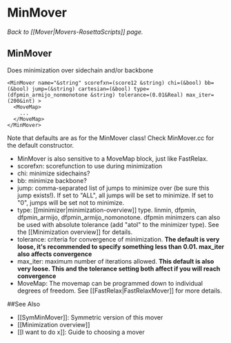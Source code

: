 # MinMover
*Back to [[Mover|Movers-RosettaScripts]] page.*
## MinMover

Does minimization over sidechain and/or backbone

```
<MinMover name="&string" scorefxn=(score12 &string) chi=(&bool) bb=(&bool) jump=(&string) cartesian=(&bool) type=(dfpmin_armijo_nonmonotone &string) tolerance=(0.01&Real) max_iter=(200&int) >
  <MoveMap>
    ...
  </MoveMap>
</MinMover>
```

Note that defaults are as for the MinMover class! Check MinMover.cc for the default constructor.

-   MinMover is also sensitive to a MoveMap block, just like FastRelax.
-   scorefxn: scorefunction to use during minimization
-   chi: minimize sidechains?
-   bb: minimize backbone?
-   jump: comma-separated list of jumps to minimize over (be sure this jump exists!). If set to "ALL", all jumps will be set to minimize. If set to "0", jumps will be set not to minimize.
-   type: [[minimizer|minimization-overview]] type. linmin, dfpmin, dfpmin\_armijo, dfpmin\_armijo\_nomonotone. dfpmin minimzers can also be used with absolute tolerance (add "atol" to the minimizer type). See the [[Minimization overview]] for details.
-   tolerance: criteria for convergence of minimization. **The default is very loose, it's recommended to specify something less than 0.01. max_iter also affects convergence**
-   max_iter: maximum number of iterations allowed. **This default is also very loose. This and the tolerance setting both affect if you will reach convergence**
-   MoveMap: The movemap can be programmed down to individual degrees of freedom. See [[FastRelax|FastRelaxMover]] for more details.


##See Also

* [[SymMinMover]]: Symmetric version of this mover
* [[Minimization overview]]
* [[I want to do x]]: Guide to choosing a mover
